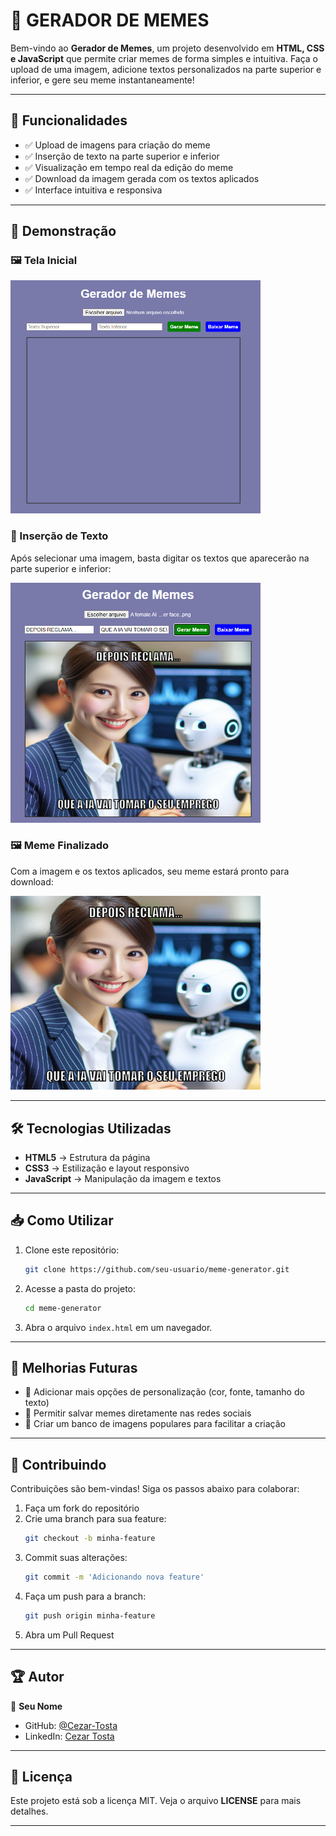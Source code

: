 # 📸 GERADOR DE MEMES

Bem-vindo ao **Gerador de Memes**, um projeto desenvolvido em **HTML, CSS e JavaScript** que permite criar memes de forma simples e intuitiva. Faça o upload de uma imagem, adicione textos personalizados na parte superior e inferior, e gere seu meme instantaneamente!

---

## 🚀 Funcionalidades

- ✅ Upload de imagens para criação do meme
- ✅ Inserção de texto na parte superior e inferior
- ✅ Visualização em tempo real da edição do meme
- ✅ Download da imagem gerada com os textos aplicados
- ✅ Interface intuitiva e responsiva

---

## 🎥 Demonstração

### 🖼 Tela Inicial

<img src="img/Screenshot_1.png" alt="Tela Inicial" width="400">

### 📝 Inserção de Texto

Após selecionar uma imagem, basta digitar os textos que aparecerão na parte superior e inferior:

<img src="img/Screenshot_2.png" alt="Tela Inicial" width="400">

### 🖼 Meme Finalizado

Com a imagem e os textos aplicados, seu meme estará pronto para download:

<img src="img/final.png" alt="Tela Inicial" width="400">

---

## 🛠️ Tecnologias Utilizadas

- **HTML5** → Estrutura da página
- **CSS3** → Estilização e layout responsivo
- **JavaScript** → Manipulação da imagem e textos

---

## 📥 Como Utilizar

1. Clone este repositório:
   ```sh
   git clone https://github.com/seu-usuario/meme-generator.git
   ```
2. Acesse a pasta do projeto:
   ```sh
   cd meme-generator
   ```
3. Abra o arquivo `index.html` em um navegador.

---

## 📌 Melhorias Futuras

- 📌 Adicionar mais opções de personalização (cor, fonte, tamanho do texto)
- 📌 Permitir salvar memes diretamente nas redes sociais
- 📌 Criar um banco de imagens populares para facilitar a criação

---

## 🤝 Contribuindo

Contribuições são bem-vindas! Siga os passos abaixo para colaborar:

1. Faça um fork do repositório
2. Crie uma branch para sua feature:
   ```sh
   git checkout -b minha-feature
   ```
3. Commit suas alterações:
   ```sh
   git commit -m 'Adicionando nova feature'
   ```
4. Faça um push para a branch:
   ```sh
   git push origin minha-feature
   ```
5. Abra um Pull Request

---

## 🏆 Autor

👤 **Seu Nome**
- GitHub: [@Cezar-Tosta](https://github.com/Cezar-Tosta)
- LinkedIn: [Cezar Tosta](https://www.linkedin.com/in/cezar-tosta-b906b3125/)

---

## 📝 Licença

Este projeto está sob a licença MIT. Veja o arquivo **LICENSE** para mais detalhes.

---

